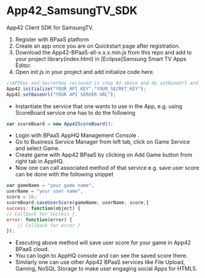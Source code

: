 App42_SamsungTV_SDK
===================

App42 Client SDK for SamsungTV.

1. Register with BPaaS platform
2. Create an app once you are on Quickstart page after registration.
3. Download the App42-BPaaS-all-x.x.x.min.js from this repo and add to your project library(index.html) in [Eclipse]Samsung Smart TV Apps Editor.
4. Open init.js in your project and add initialize code here.

```javascript
//APIKey and SecretKey recieved in step #2 above and do setBaseUrl and put url i.e url of your api server.  
App42.initialize("YOUR_API_KEY","YOUR_SECRET_KEY");
App42.setBaseUrl("YOUR API SERVER URL");
```

- Instantiate the service that one wants to use in the App, e.g. using ScoreBoard service one has to do the following

```javascript
var scoreBoard = new App42ScoreBoard();
```
- Login with BPaaS AppHQ Management Console .
- Go to Business Service Manager from left tab, click on Game Service and select Game.
- Create game with App42 BPaaS by clicking on Add Game button from right tab in AppHQ.
- Now one can call associated method of that service e.g. save user score can be done with the following snippet

```javascript
var gameName = "your game name",
userName = "your user name",
score = 10;
scoreBoard.saveUserScore(gameName, userName, score,{
success: function(object) {
// Callback for Success },
error: function(error) {
    // Callback for error }
});
```

- Executing above method will save user score for your game in App42 BPaaS cloud.
- You can login to AppHQ console and can see the saved score there.
- Similarly one can use other App42 BPaaS services like File Upload, Gaming, NoSQL Storage to make user engaging social Apps for HTML5.
